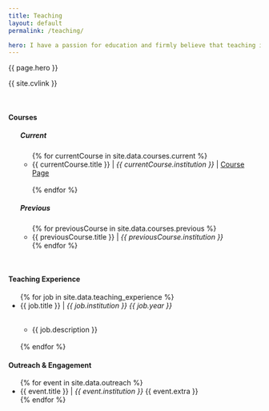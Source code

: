 ```yaml
---
title: Teaching
layout: default
permalink: /teaching/

hero: I have a passion for education and firmly believe that teaching is one of the world's most important professions. I have experience teaching at all levels of education from primary school through to University and I am always interested in novel teaching methods and practises. Additionally I am also a fully qualified Tang Soo Do Karate Instructor, and have over 5 years experience in teaching and coaching martial arts.
---
```


<p>{{ page.hero }}</p>

<p>{{ site.cvlink }}</p>
<br>

<h4>Courses</h4>
<ul>
  <h5>Current</h5>
  <ul>
    {% for currentCourse in site.data.courses.current %}
      <li>{{ currentCourse.title }} | <em>{{ currentCourse.institution }}</em> | <a href ="{{ currentCourse.url }}">Course Page</a></li><br/>
    {% endfor %}
  </ul>

  <h5>Previous</h5>
  <ul>
    {% for previousCourse in site.data.courses.previous %}
      <li>{{ previousCourse.title }} | <em>{{ previousCourse.institution }}</em></li>
    {% endfor %}
  </ul>
</ul>

<br/>

<h4>Teaching Experience</h4>
<ul>
  {% for job in site.data.teaching_experience %}
    <li>{{ job.title }} | <em>{{ job.institution }} {{ job.year }}</em></li>
  <ul><br/>
    <li>{{ job.description }}</li><br/>
  </ul>
  {% endfor %}
</ul>

<h4>Outreach &amp; Engagement</h4>
<ul>
  {% for event in site.data.outreach %}
    <li>{{ event.title }} | <em>{{ event.institution }}</em> {{ event.extra }}</li>
   {% endfor %}
</ul>
